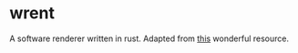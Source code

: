 # wrent
A software renderer written in rust. Adapted from [this](https://github.com/ssloy/tinyrenderer) wonderful resource.
